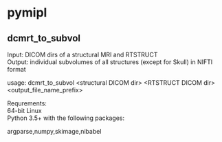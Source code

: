 # pymipl

## dcmrt_to_subvol

Input: DICOM dirs of a structural MRI and RTSTRUCT <br> 
Output: individual subvolumes of all structures (except for Skull) in NIFTI format<br>

usage: dcmrt_to_subvol \<structural DICOM dir\> \<RTSTRUCT DICOM dir\> \<output_file_name_prefix\> 

Requrements: <br>
64-bit Linux <br>
Python 3.5+ with the following packages:<br>

argparse,numpy,skimage,nibabel

